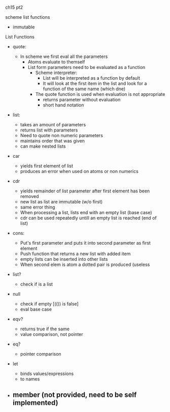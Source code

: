 ch15 pt2

scheme list functions
- immutable 

List Functions
- quote:
	- In scheme we first eval all the parameters
		- Atoms evaluate to themself
		- List form parameters need to be evaluated as a function 
			- Scheme interpreter:
				- List will be interpreted as a function by default
				- It will look at the first item in the list and look for a function of the same name (which dne)
			- The quote function is used when evaluation is not appropriate 
				- returns parameter without evaluation
				- short hand notation

- list:
	- takes an amount of parameters
	- returns list with parameters
	- Need to quote non numeric parameters
	- maintains order that was given
	- can make nested lists

- car
	- yields first element of list
	- produces an error when used on atoms or non numerics

- cdr
	- yields remainder of list parameter after first element has been removed
	- new list as list are immutable (w/o first)
	- same error thing
	- When processing a list, lists end with an empty list (base case)
	- cdr can be used repeatedly untill an empty list is reached (end of list)

- cons:
	- Put's first parameter and puts it into second parameter as first element
	- Push function that returns a new list with added item
	- empty lists can be inserted into other lists
	- When second elem is atom a dotted pair is produced (useless

- list?
	- check if is a list
- null
	- check if empty [(()) is false]
	- eval base case

- eqv?
	- returns true if the same
	- value comparison, not pointer
- eq?
	- pointer comparison 

- let
	- binds values/expressions
	- to names

- member (not provided, need to be self implemented)
	- 